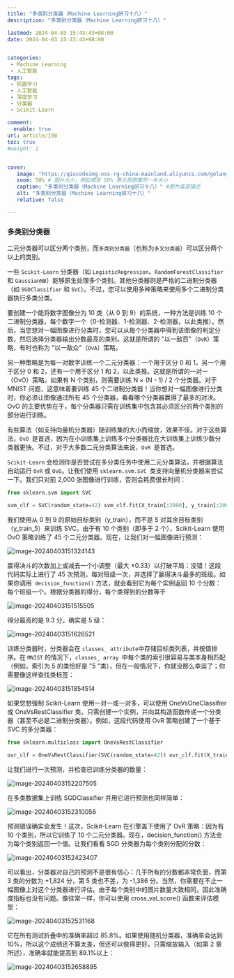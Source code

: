 ```yaml
---
title: "多类别分类器（Machine Learning研习十八）"
description: "多类别分类器（Machine Learning研习十八）"

lastmod: 2024-04-03 15:43:43+08:00
date: 2024-04-03 15:43:43+08:00


categories:
 - Machine Learning
 - 人工智能
tags:
 - 机器学习 
 - 人工智能 
 - 深度学习 
 - 分类器
 - Scikit-Learn

comment:
  enable: true
url: article/198
toc: true
#weight: 1


cover:
   image: "https://qiucodeimg.oss-rg-china-mainland.aliyuncs.com/golang-test/image-20240403152658895.png" #图片路径例如：posts/tech/123/123.png
   zoom: 50% # 图片大小，例如填写 50% 表示原图像的一半大小
   caption: "多类别分类器（Machine Learning研习十八）" #图片底部描述
   alt: "多类别分类器（Machine Learning研习十八）"
   relative: false

---
```


### 多类别分类器
二元分类器可以区分两个类别，而```多类别分类器```（也称为`多叉分类器`）可以区分两个以上的类别。

一些 `Scikit-Learn` 分类器（如 `LogisticRegression`、`RandomForestClassifier `和 `GaussianNB`）能够原生处理多个类别。其他分类器则是严格的二进制分类器（如 `SGDClassifier` 和 `SVC`）。不过，您可以使用多种策略来使用多个二进制分类器执行多类分类。

要创建一个能将数字图像分为 10 类（从 0 到 9）的系统，一种方法是训练 10 个二进制分类器，每个数字一个（0-检测器、1-检测器、2-检测器，以此类推）。然后，当您想对一幅图像进行分类时，您可以从每个分类器中得到该图像的判定分数，然后选择分类器输出分数最高的类别。这就是所谓的 "以一敌百"（`OvR`）策略，有时也称为 "以一敌众"（`OvA`）策略。

另一种策略是为每一对数字训练一个二元分类器：一个用于区分 0 和 1，另一个用于区分 0 和 2，还有一个用于区分 1 和 2，以此类推。这就是所谓的一对一（OvO）策略。如果有 N 个类别，则需要训练 N × (N - 1) / 2 个分类器。对于 MNIST 问题，这意味着要训练 45 个二进制分类器！当你想对一幅图像进行分类时，你必须让图像通过所有 45 个分类器，看看哪个分类器赢得了最多的对决。OvO 的主要优势在于，每个分类器只需在训练集中包含其必须区分的两个类别的部分进行训练。

有些算法（如支持向量机分类器）随训练集的大小而缩放，效果不佳。对于这些算法，`OvO `是首选，因为在小训练集上训练多个分类器比在大训练集上训练少数分类器更快。不过，对于大多数二元分类算法来说，`OvR `是首选。

`Scikit-Learn` 会检测你是否尝试在多分类任务中使用二元分类算法，并根据算法自动运行 `OvR` 或 `OvO`。让我们使用 `sklearn.svm.SVC `类支持向量机分类器来尝试一下。我们只对前 2,000 张图像进行训练，否则会耗费很长时间：

```python
from sklearn.svm import SVC

svm_clf = SVC(random_state=42) svm_clf.fit(X_train[:2000], y_train[:2000])  # y_train, not y_train_5
```

我们使用从 0 到 9 的原始目标类别（y_train），而不是 5 对其余目标类别（y_train_5）来训练 SVC。由于有 10 个类别（即多于 2 个），Scikit-Learn 使用 OvO 策略训练了 45 个二元分类器。现在，让我们对一幅图像进行预测：

![image-20240403151324143](https://qiucodeimg.oss-rg-china-mainland.aliyuncs.com/golang-test/image-20240403151324143.png)

赢得决斗的次数加上或减去一个小调整（最大 ±0.33）以打破平局：没错！这段代码实际上进行了 45 次预测，每对班级一次，并选择了赢得决斗最多的班级。如果你调用` decision_function()` 方法，就会看到它为每个实例返回 10 个分数：每个班级一个。根据分类器的得分，每个类得到的分数等于

![image-20240403151515505](https://qiucodeimg.oss-rg-china-mainland.aliyuncs.com/golang-test/image-20240403151515505.png)

得分最高的是 9.3 分，确实是 5 级：

![image-20240403151626521](https://qiucodeimg.oss-rg-china-mainland.aliyuncs.com/golang-test/image-20240403151626521.png)

训练分类器时，分类器会在 `classes_ attribute`中存储目标类列表，并按值排序。在 `MNIST` 的情况下，`classes_ array `中每个类的索引很容易与类本身相匹配（例如，索引为 5 的类恰好是 "5 "类），但在一般情况下，你就没那么幸运了；你需要像这样查找类标签：

![image-20240403151854514](https://qiucodeimg.oss-rg-china-mainland.aliyuncs.com/golang-test/image-20240403151854514.png)

如果您想强制 Scikit-Learn 使用一对一或一对多，可以使用 OneVsOneClassifier 或 OneVsRestClassifier 类。只需创建一个实例，并向其构造函数传递一个分类器（甚至不必是二进制分类器）。例如，这段代码使用 OvR 策略创建了一个基于 SVC 的多分类器：

```python
from sklearn.multiclass import OneVsRestClassifier

ovr_clf = OneVsRestClassifier(SVC(random_state=42)) ovr_clf.fit(X_train[:2000], y_train[:2000]) 
```

让我们进行一次预测，并检查已训练分类器的数量：

![image-20240403152207505](https://qiucodeimg.oss-rg-china-mainland.aliyuncs.com/golang-test/image-20240403152207505.png)

在多类数据集上训练 SGDClassifier 并用它进行预测也同样简单：

![image-20240403152310056](https://qiucodeimg.oss-rg-china-mainland.aliyuncs.com/golang-test/image-20240403152310056.png)

预测错误确实会发生！这次，Scikit-Learn 在引擎盖下使用了 OvR 策略：因为有 10 个类别，所以它训练了 10 个二元分类器。现在，decision_function() 方法会为每个类别返回一个值。让我们看看 SGD 分类器为每个类别分配的分数：

![image-20240403152423407](https://qiucodeimg.oss-rg-china-mainland.aliyuncs.com/golang-test/image-20240403152423407.png)

可以看出，分类器对自己的预测不是很有信心：几乎所有的分数都非常负面，而第 3 类的分数为 +1,824 分，第 5 类也不差，为 -1,386 分。当然，你需要在不止一幅图像上对这个分类器进行评估。由于每个类别中的图片数量大致相同，因此准确度指标也没有问题。像往常一样，你可以使用 cross_val_score() 函数来评估模型：

![image-20240403152531168](https://qiucodeimg.oss-rg-china-mainland.aliyuncs.com/golang-test/image-20240403152531168.png)

它在所有测试折叠中的准确率超过 85.8%。如果使用随机分类器，准确率会达到 10%，所以这个成绩还不算太差，但还可以做得更好。只需缩放输入（如第 2 章所述），准确率就能提高到 89.1%以上：

![image-20240403152658895](https://qiucodeimg.oss-rg-china-mainland.aliyuncs.com/golang-test/image-20240403152658895.png)